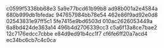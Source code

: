 c0599f5338bb68e3
5a9e77bcd61b99b8
ad98b001a2e4584a
680b999db1bfedac
947657984bb78e54
462e86f9ad92e0d8
02543831e97ff5c1
5fe7415e9bd6503d
010ac2626053449a
6a8bd424de363a14
496b4d2706339cc3
c5a6f13a8ce7bae2
12c7176edcc7cbbe
e84d9ed91b4cc1f7
cf6fe6ff20a7acd4
ec34bc6cb7c4c0ca
